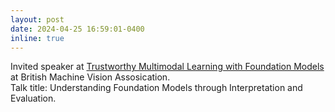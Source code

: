 ```yaml
---
layout: post
date: 2024-04-25 16:59:01-0400
inline: true
---
```


Invited speaker at [Trustworthy Multimodal Learning with Foundation Models](https://www.bmva.org/meetings/24-04-24-Multimodal%20Learning.html) at British Machine Vision Assosication.  
Talk title: Understanding Foundation Models through Interpretation and Evaluation.